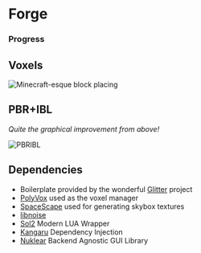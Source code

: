 # Forge

### Progress

## Voxels

![Minecraft-esque block placing](https://media.giphy.com/media/mFLveL6jTCNA8FFBQb/giphy.gif)

## PBR+IBL

*Quite the graphical improvement from above!*

![PBRIBL](https://media.giphy.com/media/S44UHcHAzyNJLlWtav/giphy.gif)

## Dependencies
 - Boilerplate provided by the wonderful [Glitter](https://github.com/Polytonic/Glitter) project
 - [PolyVox](https://bitbucket.org/volumesoffun/polyvox) used as the voxel manager
 - [SpaceScape](http://alexcpeterson.com/spacescape/) used for generating skybox textures
 - [libnoise](http://libnoise.sourceforge.net/)
 - [Sol2](https://github.com/ThePhD/sol2) Modern LUA Wrapper
 - [Kangaru](https://github.com/gracicot/kangaru) Dependency Injection
 - [Nuklear](https://github.com/vurtun/nuklear) Backend Agnostic GUI Library
